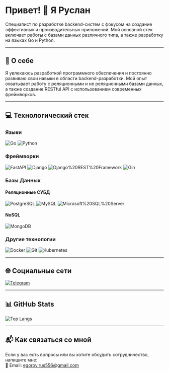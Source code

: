 # Привет! 👋 Я Руслан  

Специалист по разработке backend-систем с фокусом на создание эффективных и производительных приложений. Мой основной стек включает работы с базами данных различного типа, а также разработку на языках Go и Python.

---

## 🚀 О себе  
Я увлекаюсь разработкой программного обеспечения и постоянно развиваю свои навыки в области backend-разработки. Мой опыт охватывает работу с реляционными и не реляционными базами данных, а также создание RESTful API с использованием современных фреймворков.

---

## 💻 Технологический стек  
 
### Языки  
![Go](https://img.shields.io/badge/Go-00ADD8?style=flat-square&logo=go&logoColor=white) 
![Python](https://img.shields.io/badge/Python-3776AB?style=flat-square&logo=python&logoColor=white)

### Фреймворки  
![FastAPI](https://img.shields.io/badge/FastAPI-005571?style=flat-square&logo=fastapi) 
![Django](https://img.shields.io/badge/Django-092E20?style=flat-square&logo=django&logoColor=green) 
![Django%20REST%20Framework](https://img.shields.io/badge/Django%20REST%20Framework-28a745?style=flat-square&logo=djangorestframework&logoColor=white) 
![Gin](https://img.shields.io/badge/Gin-00ADD8?style=flat-square&logo=go&logoColor=white)

### Базы Данных  
#### Реляционные СУБД  
![PostgreSQL](https://img.shields.io/badge/PostgreSQL-316192?style=flat-square&logo=postgresql&logoColor=white) 
![MySQL](https://img.shields.io/badge/MySQL-4479A1?style=flat-square&logo=mysql&logoColor=white) 
![Microsoft%20SQL%20Server](https://img.shields.io/badge/Microsoft%20SQL%20Server-CC2927?style=flat-square&logo=microsoftsqlserver&logoColor=white)

#### NoSQL  
![MongoDB](https://img.shields.io/badge/MongoDB-47A248?style=flat-square&logo=mongodb&logoColor=white)

### Другие технологии  
![Docker](https://img.shields.io/badge/Docker-2496ED?style=flat-square&logo=docker&logoColor=white) 
![Git](https://img.shields.io/badge/Git-F05032?style=flat-square&logo=git&logoColor=white) 
![Kubernetes](https://img.shields.io/badge/Kubernetes-326CE5?style=flat-square&logo=kubernetes&logoColor=white)

---

## 🌐 Социальные сети  

[![Telegram](https://img.shields.io/badge/Telegram-26A5E4?style=flat-square&logo=telegram&logoColor=white)](https://t.me/h4pY0)   

---

## 📊 GitHub Stats  
  
![Top Langs](https://github-readme-stats.vercel.app/api/top-langs/?username=Enyoku&layout=compact&theme=radical)

---

## 📬 Как связаться со мной  
Если у вас есть вопросы или вы хотите обсудить сотрудничество, напишите мне:  
📧 Email: egorov.rus556@gmail.com 
